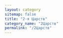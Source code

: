 ```yaml
---
layout: category
sitemap: false
title: "2-я Царств"
category_name: "2Царств"
permalink: "/2Царств"
---
```

